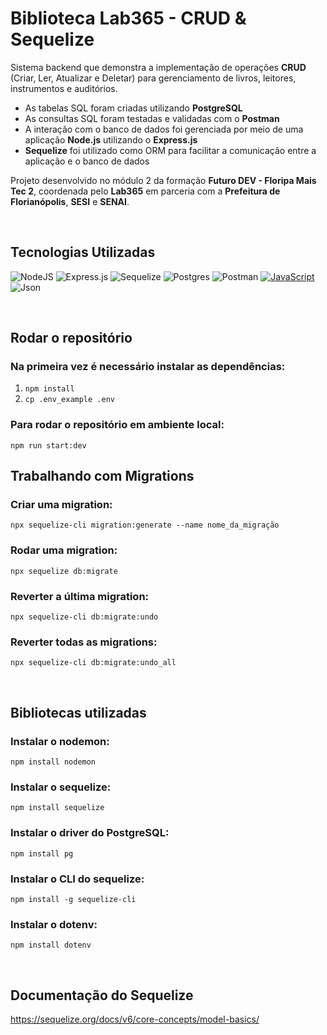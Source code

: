 # Biblioteca Lab365 - CRUD & Sequelize

Sistema backend que demonstra a implementação de operações **CRUD** (Criar, Ler, Atualizar e Deletar) para gerenciamento de livros, leitores, instrumentos e auditórios.

- As tabelas SQL foram criadas utilizando **PostgreSQL**
- As consultas SQL foram testadas e validadas com o **Postman**
- A interação com o banco de dados foi gerenciada por meio de uma aplicação **Node.js** utilizando o **Express.js**
- **Sequelize** foi utilizado como ORM para facilitar a comunicação entre a aplicação e o banco de dados

Projeto desenvolvido no módulo 2 da formação **Futuro DEV - Floripa Mais Tec 2**, coordenada pelo **Lab365** em parceria com a **Prefeitura de Florianópolis**, **SESI** e **SENAI**.

<br>

## Tecnologias Utilizadas

![NodeJS](https://img.shields.io/badge/node.js-6DA55F?style=for-the-badge&logo=node.js&logoColor=white)
![Express.js](https://img.shields.io/badge/express.js-%23404d59.svg?style=for-the-badge&logo=express&logoColor=%2361DAFB)
![Sequelize](https://img.shields.io/badge/Sequelize-52B0E7?style=for-the-badge&logo=Sequelize&logoColor=white)
![Postgres](https://img.shields.io/badge/postgres-%23316192.svg?style=for-the-badge&logo=postgresql&logoColor=white)
![Postman](https://img.shields.io/badge/Postman-FF6C37?style=for-the-badge&logo=postman&logoColor=white)
[![JavaScript](https://img.shields.io/badge/JavaScript-F7DF1E?style=for-the-badge&logo=javascript&logoColor=black)](https://developer.mozilla.org/en-US/docs/Web/JavaScript)
![Json](https://img.shields.io/badge/json-5E5C5C?style=for-the-badge&logo=json&logoColor=white)

<br>

## Rodar o repositório

### Na primeira vez é necessário instalar as dependências:

1. `npm install`
2. `cp .env_example .env`

### Para rodar o repositório em ambiente local:

```
npm run start:dev
```

## Trabalhando com Migrations

### Criar uma migration:
```
npx sequelize-cli migration:generate --name nome_da_migração
```

### Rodar uma migration:

```
npx sequelize db:migrate
```

### Reverter a última migration:

```
npx sequelize-cli db:migrate:undo
```

### Reverter todas as migrations:

```
npx sequelize-cli db:migrate:undo_all
```

<br>

## Bibliotecas utilizadas

### Instalar o nodemon:

`npm install nodemon`

### Instalar o sequelize:

`npm install sequelize`

### Instalar o driver do PostgreSQL:

`npm install pg`

### Instalar o CLI do sequelize:

`npm install -g sequelize-cli`

### Instalar o dotenv:

`npm install dotenv`

<br>

## Documentação do Sequelize

https://sequelize.org/docs/v6/core-concepts/model-basics/

